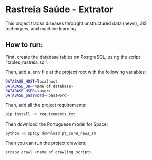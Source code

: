 # Rastreia Saúde - Extrator

This project tracks diseases throught unstructured data (news),  GIS techniques, and machine learning.

## How to run:

First, create the database tables on PostgreSQL, using the script "tables_rastreia.sql".

Then, add a .env file at the project root with the following variables:

```bash
DATABASE_HOST=localhost
DATABASE_DB=<name of database>
DATABASE_USER=<user>
DATABASE_password=<password>
```

Then, add all the project requirements:

```bash
pip install -r requirements.txt
```

Then download the Portuguese model for Space:

```bash
python -m spacy download pt_core_news_sm
```

Then you can run the project crawlers:

```bash
scrapy crawl <name of crawling script>
```



